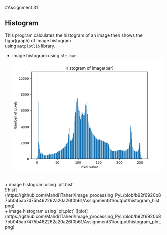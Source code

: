 #Assignment 31
## Histogram
This program calculates the histogram of an image then shows the figur(graph) of image histogram<br>
using `matplotlib` library.<br>
+ image histogram using `plt.bar`<br>
![bar](https://github.com/Mahdi1Taheri/Image_processing_PyL/blob/baca92446367c17fb62b5bf3a1a8638a4dcbbff9/Assignment31/output/histogram_bar.png)
<br>
+ image histogram using `plt.hist`<br>
![hist](https://github.com/Mahdi1Taheri/Image_processing_PyL/blob/b92f6920b87bb045ab7475b462262a20a26f0b61/Assignment31/output/histogram_hist.png)
<br>
+ image histogram using `plt.plot`
![plot](https://github.com/Mahdi1Taheri/Image_processing_PyL/blob/b92f6920b87bb045ab7475b462262a20a26f0b61/Assignment31/output/histogram_plot.png)
